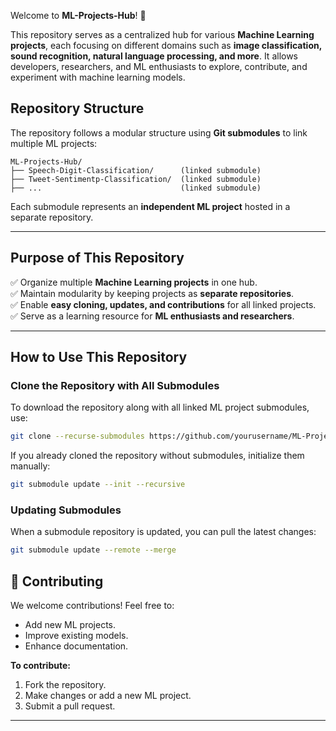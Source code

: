 
Welcome to **ML-Projects-Hub**! 🚀

This repository serves as a centralized hub for various **Machine Learning projects**, each focusing on different domains such as **image classification, sound recognition, natural language processing, and more**. It allows developers, researchers, and ML enthusiasts to explore, contribute, and experiment with machine learning models.

## Repository Structure
The repository follows a modular structure using **Git submodules** to link multiple ML projects:
```
ML-Projects-Hub/
├── Speech-Digit-Classification/      (linked submodule)
├── Tweet-Sentimentp-Classification/  (linked submodule)
├── ...                               (linked submodule)
```
Each submodule represents an **independent ML project** hosted in a separate repository.

---

## Purpose of This Repository
✅ Organize multiple **Machine Learning projects** in one hub.  
✅ Maintain modularity by keeping projects as **separate repositories**.  
✅ Enable **easy cloning, updates, and contributions** for all linked projects.  
✅ Serve as a learning resource for **ML enthusiasts and researchers**.  

---

## How to Use This Repository

### Clone the Repository with All Submodules
To download the repository along with all linked ML project submodules, use:
```sh
git clone --recurse-submodules https://github.com/yourusername/ML-Projects-Hub.git
```
If you already cloned the repository without submodules, initialize them manually:
```sh
git submodule update --init --recursive
```

### Updating Submodules
When a submodule repository is updated, you can pull the latest changes:
```sh
git submodule update --remote --merge
```


## 🤝 Contributing
We welcome contributions! Feel free to:
- Add new ML projects.
- Improve existing models.
- Enhance documentation.

**To contribute:**
1. Fork the repository.
2. Make changes or add a new ML project.
3. Submit a pull request.

---

